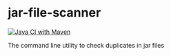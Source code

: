 jar-file-scanner
================
[![Java CI with Maven](https://github.com/javadev/jar-file-scanner/actions/workflows/maven.yml/badge.svg)](https://github.com/javadev/jar-file-scanner/actions/workflows/maven.yml)

The command line utility to check duplicates in jar files
